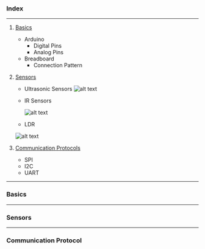 ### Index
***
1.  [Basics](#Basics)
    * Arduino
        * Digital Pins
        * Analog Pins
    * Breadboard
        * Connection Pattern

2. [Sensors](#Sensors)
    * Ultrasonic Sensors
      ![alt text](https://www.piborg.org/image/cache/catalog/freeburn/BURN-0019/DSC_0245-747x569.jpg)
      
    * IR Sensors
      
      ![alt text](https://5.imimg.com/data5/PH/XF/MY-45321773/ir-sensor-module-for-arduino-2f-rasberry-pi-500x500.jpg)
      
    * LDR
    
    ![alt text](https://5.imimg.com/data5/PH/XF/MY-45321773/ir-sensor-module-for-arduino-2f-rasberry-pi-500x500.jpg)
    
3.  [Communication Protocols](#Communication-Protocols)
    * SPI
    * I2C
    * UART
***
### Basics 

***
### Sensors

***
### Communication Protocol
